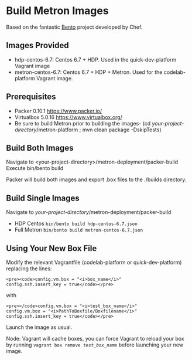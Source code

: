 Build Metron Images
=========================

Based on the fantastic [Bento](https://github.com/chef/bento) project developed by Chef.

Images Provided
---------------------
- hdp-centos-6.7: Centos 6.7 + HDP. Used in the quick-dev-platform Vagrant image
- metron-centos-6.7: Centos 6.7 + HDP + Metron. Used for the codelab-platform Vagrant image.

Prerequisites
---------------------
- Packer 0.10.1 https://www.packer.io/
- Virtualbox 5.0.16 https://www.virtualbox.org/
- Be sure to build Metron prior to building the images- (cd *your-project-directory*/metron-platform ; mvn clean package -DskipTests)

Build Both Images
---------------------- 
  Navigate to \<your-project-directory\>/metron-deployment/packer-build
  Execute bin/bento build
  
  Packer will build both images and export .box files to the ./builds directory.
  
Build Single Images
---------------------- 
 Navigate to *your-project-directory*/metron-deployment/packer-build
 * HDP Centos 
 ```bin/bento build hdp-centos-6.7.json```
 * Full Metron
 ```bin/bento build metron-centos-6.7.json```

Using Your New Box File
---------------------- 
Modify the relevant Vagrantfile (codelab-platform or quick-dev-platform) replacing the lines:

```
<pre><code>config.vm.box = "<i>box_name</i>"
config.ssh.insert_key = true</code></pre>
```

with

```
<pre></code>config.vm.box = "<i>test_box_name</i>"
config.vm.box = "<i>PathToBoxfile/Boxfilename</i>"
config.ssh.insert_key = true</code></pre>
```

Launch the image as usual.

Node: Vagrant will cache boxes, you can force Vagrant to reload your box by running <code>vagrant box remove <i>test_box_name</i></code> before launching your new image.

